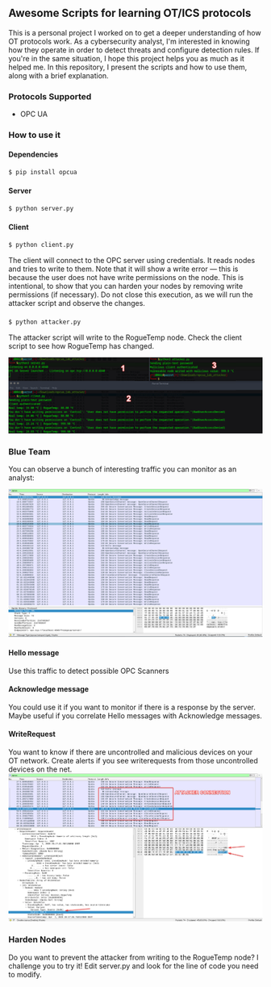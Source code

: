 ## Awesome Scripts for learning OT/ICS protocols
This is a personal project I worked on to get a deeper understanding of how OT protocols work. As a cybersecurity analyst, I'm interested in knowing how they operate in order to detect threats and configure detection rules. If you're in the same situation, I hope this project helps you as much as it helped me. In this repository, I present the scripts and how to use them, along with a brief explanation.

### Protocols Supported
- OPC UA

### How to use it
#### Dependencies
```bash
$ pip install opcua
```
#### Server
```bash
$ python server.py
```

#### Client
```bash
$ python client.py
```
The client will connect to the OPC server using credentials. It reads nodes and tries to write to them. Note that it will show a write error — this is because the user does not have write permissions on the node. This is intentional, to show that you can harden your nodes by removing write permissions (if necessary).
Do not close this execution, as we will run the attacker script and observe the changes.


####
```bash
$ python attacker.py
```
The attacker script will write to the RogueTemp node. Check the client script to see how RogueTemp has changed.



![OPC Execution](/img/opc_execution.png)

### Blue Team
You can observe a bunch of interesting traffic you can monitor as an analyst:

![OPC Wireshark](/img/opc_wireshark.png)

#### Hello message
Use this traffic to detect possible OPC Scanners

#### Acknowledge message
You could use it if you want to monitor if there is a response by the server. Maybe useful if you correlate Hello messages with Acknowledge messages.

#### WriteRequest
You want to know if there are uncontrolled and malicious devices on your OT network. Create alerts if you see writerequests from those uncontrolled devices on the net.
![OPC Write Attacker](/img/opc_write_attacker.png)

### Harden Nodes
Do you want to prevent the attacker from writing to the RogueTemp node? I challenge you to try it! Edit server.py and look for the line of code you need to modify.

